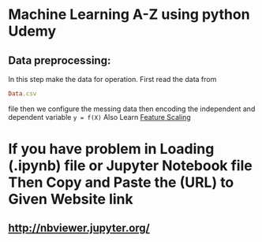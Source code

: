 # Machine Learning A-Z using python Udemy

## Data preprocessing:
In this step make the data for operation. First read the data from 
```ruby 
Data.csv 
```
file then we configure the messing data then  encoding the independent and dependent variable
```y = f(X)```
Also Learn [Feature Scaling](https://medium.com/@contactsunny/why-do-we-need-feature-scaling-in-machine-learning-and-how-to-do-it-using-scikit-learn-d8314206fe73/)

# If you have problem in Loading (.ipynb) file or Jupyter Notebook file Then Copy and Paste the (URL) to Given Website link 
## http://nbviewer.jupyter.org/
